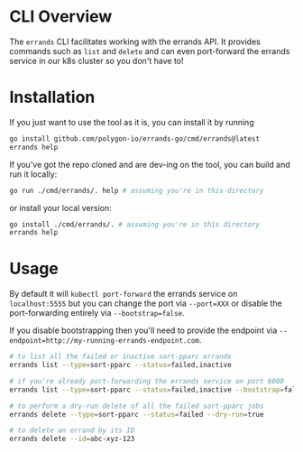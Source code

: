 # CLI Overview

The `errands` CLI facilitates working with the errands API. It provides commands
such as `list` and `delete` and can even port-forward the errands service in our
k8s cluster so you don't have to!

# Installation

If you just want to use the tool as it is, you can install it by running
```bash
go install github.com/polygon-io/errands-go/cmd/errands@latest
errands help
```

If you've got the repo cloned and are dev-ing on the tool, you can build and run it locally:
```bash
go run ./cmd/errands/. help # assuming you're in this directory
```

or install your local version:
```bash
go install ./cmd/errands/. # assuming you're in this directory
errands help
```

# Usage

By default it will `kubectl port-forward` the errands service on `localhost:5555` but you can change the
port via `--port=XXX` or disable the port-forwarding entirely via `--bootstrap=false`.

If you disable bootstrapping then you'll need to provide the endpoint via `--endpoint=http://my-running-errands-endpoint.com`.

```bash
# to list all the failed or inactive sort-pparc errands
errands list --type=sort-pparc --status=failed,inactive

# if you're already port-forwarding the errands service on port 6000
errands list --type=sort-pparc --status=failed,inactive --bootstrap=false --port=6000

# to perform a dry-run delete of all the failed sort-pparc jobs
errands delete --type=sort-pparc --status=failed --dry-run=true

# to delete an errand by its ID
errands delete --id=abc-xyz-123
```
